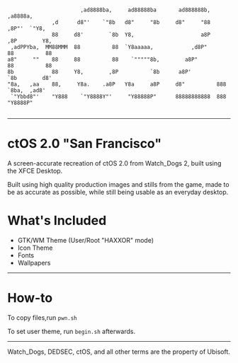 ```
                                                                                      
                       ,ad8888ba,     ad88888ba       ad888888b,         ,a8888a,     
              ,d      d8"'    `"8b   d8"     "8b     d8"     "88       ,8P"'  `"Y8,   
              88     d8'        `8b  Y8,                     a8P      ,8P        Y8,  
 ,adPPYba,  MM88MMM  88          88  `Y8aaaaa,            ,d8P"       88          88  
a8"     ""    88     88          88    `"""""8b,        a8P"          88          88  
8b            88     Y8,        ,8P          `8b      a8P'            `8b        d8'  
"8a,   ,aa    88,     Y8a.    .a8P   Y8a     a8P     d8"          888  `8ba,  ,ad8'   
 `"Ybbd8"'    "Y888    `"Y8888Y"'     "Y88888P"      88888888888  888    "Y8888P"      
                                                                                                                                                                            
 ```
-----------------------------------------------------------------------------------------

# ctOS 2.0 "San Francisco"
A screen-accurate recreation of ctOS 2.0 from Watch_Dogs 2, built using the XFCE Desktop. 

Built using high quality production images and stills from the game, made to be as accurate as possible, while still being usable as an everyday desktop.

# What's Included
- GTK/WM Theme (User/Root "HAXXOR" mode)
- Icon Theme
- Fonts
- Wallpapers
------------------------------------
# How-to
To copy files,run ```pwn.sh```

To set user theme, run ```begin.sh``` afterwards.

-----------------------------------
Watch_Dogs, DEDSEC, ctOS, and all other terms are the property of Ubisoft.


  
